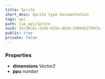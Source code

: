```yaml
---
title: Sprite
short_desc: Sprite type documentation
tags: api
path: lua_api/Sprite
uuid: 31c30c61-e546-615e-8b1b-548bd327d47a
public: true
private: false
---
```




### Properties

* **dimensions** *Vector2* 
* **ppu** *number* 
